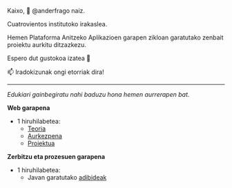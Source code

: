 Kaixo, 👋 @anderfrago naiz.

Cuatrovientos institutoko irakaslea.

Hemen Plataforma Anitzeko Aplikazioen garapen zikloan garatutako zenbait proiektu aurkitu ditzazkezu.

Espero dut gustokoa izatea  💞️

 📫  Iradokizunak ongi etorriak dira!
 
 <hr />
 
 *Edukiari gainbegiratu nahi baduzu hona hemen aurrerapen bat.*
 
**Web garapena**

* 1 hiruhilabetea:
     -  [Teoria](https://anderfrago.github.io/dw-ev01-php/)
     -  [Aurkezpena](https://anderfrago.github.io/slides-dam2-ev1-desarrollo-web-php/)
     -  [Proiektua](https://bitbucket.org/artean-bolsaempleo-2021/workspace/projects/DAM2V01)

**Zerbitzu eta prozesuen garapena**

* 1 hiruhilabetea:
     - Javan garatutako [adibideak](https://bitbucket.org/1920_2dam_psp_4v/workspace/projects/PSP19EV01UD02)
